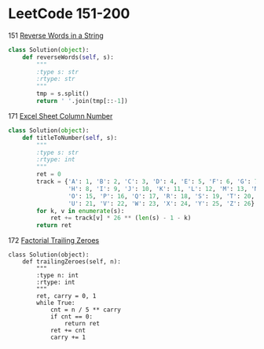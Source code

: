 # LeetCode 151-200

151 [Reverse Words in a String](https://leetcode.com/problems/reverse-words-in-a-string/submissions/)
```python
class Solution(object):
    def reverseWords(self, s):
        """
        :type s: str
        :rtype: str
        """
        tmp = s.split()
        return ' '.join(tmp[::-1])
```

171 [Excel Sheet Column Number](https://leetcode.com/problems/excel-sheet-column-number/)
```python
class Solution(object):
    def titleToNumber(self, s):
        """
        :type s: str
        :rtype: int
        """
        ret = 0
        track = {'A': 1, 'B': 2, 'C': 3, 'D': 4, 'E': 5, 'F': 6, 'G': 7,
                 'H': 8, 'I': 9, 'J': 10, 'K': 11, 'L': 12, 'M': 13, 'N': 14,
                 'O': 15, 'P': 16, 'Q': 17, 'R': 18, 'S': 19, 'T': 20,
                 'U': 21, 'V': 22, 'W': 23, 'X': 24, 'Y': 25, 'Z': 26}
        for k, v in enumerate(s):
            ret += track[v] * 26 ** (len(s) - 1 - k)
        return ret
```

172 [Factorial Trailing Zeroes](https://leetcode.com/problems/factorial-trailing-zeroes/)
```
class Solution(object):
    def trailingZeroes(self, n):
        """
        :type n: int
        :rtype: int
        """
        ret, carry = 0, 1
        while True:
            cnt = n / 5 ** carry
            if cnt == 0:
                return ret
            ret += cnt
            carry += 1
```
